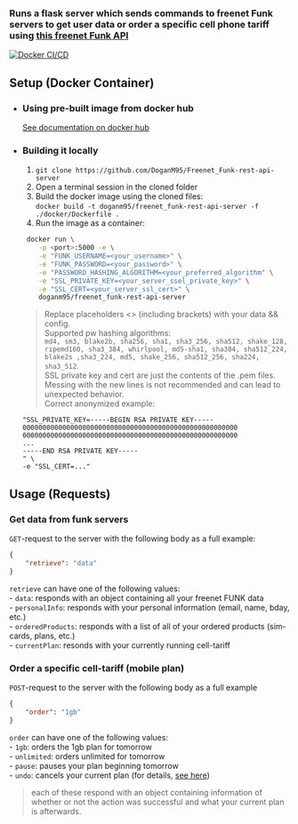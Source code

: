 ### Runs a flask server which sends commands to freenet Funk servers to get user data or order a specific cell phone tariff using [this freenet Funk API](https://github.com/lagmoellertim/freenet-funk-api)

[![Docker CI/CD](https://github.com/DoganM95/Freenet_Funk-rest-api-server/actions/workflows/main.yml/badge.svg?branch=main)](https://github.com/DoganM95/Freenet_Funk-rest-api-server/actions/workflows/main.yml)

## Setup (Docker Container)

- ### Using pre-built image from docker hub

    [See documentation on docker hub](https://hub.docker.com/repository/docker/doganm95/freenet_funk-rest-api-server)

- ### Building it locally

    1. `git clone https://github.com/DoganM95/Freenet_Funk-rest-api-server`  
    2. Open a terminal session in the cloned folder  
    3. Build the docker image using the cloned files:  
   `docker build -t doganm95/freenet_funk-rest-api-server -f ./docker/Dockerfile .`  
    4. Run the image as a container:  

   ```bash
    docker run \
       -p <port>:5000 -e \
       -e "FUNK_USERNAME=<your_username>" \
       -e "FUNK_PASSWORD=<your_password>" \
       -e "PASSWORD_HASHING_ALGORITHM=<your_preferred_algorithm" \
       -e "SSL_PRIVATE_KEY=<your_server_ssel_private_key>" \
       -e "SSL_CERT=<your_server_ssl_cert>" \
       doganm95/freenet_funk-rest-api-server
    ```  

    > Replace placeholders <> (including brackets) with your data && config.  
    Supported pw hashing algorithms:  
    `md4, sm3, blake2b, sha256, sha1, sha3_256, sha512, shake_128, ripemd160, sha3_384, whirlpool, md5-sha1, sha384, sha512_224, blake2s ,sha3_224, md5, shake_256, sha512_256, sha224, sha3_512`.  
    SSL private key and cert are just the contents of the .pem files. Messing with the new lines is not recommended and can lead to unexpected behavior.  
    Correct anonymized example:

    ```shell
    "SSL_PRIVATE_KEY=-----BEGIN RSA PRIVATE KEY-----  
    000000000000000000000000000000000000000000000000000000  
    000000000000000000000000000000000000000000000000000000
    ...
    -----END RSA PRIVATE KEY-----
    " \
    -e "SSL_CERT=..."
    ```

## Usage (Requests)

### Get data from funk servers

`GET`-request to the server with the following body as a full example:

```json
{
    "retrieve": "data"
}
```

`retrieve` can have one of the following values:  
    - `data`: responds with an object containing all your freenet FUNK data  
    - `personalInfo`: responds with your personal information (email, name, bday, etc.)  
    - `orderedProducts`: responds with a list of all of your ordered products (sim-cards, plans, etc.)  
    - `currentPlan`: resonds with your currently running cell-tariff

### Order a specific cell-tariff (mobile plan)

`POST`-request to the server with the following body as a full example

```json
{  
    "order": "1gb"
}
```

`order` can have one of the following values:  
    - `1gb`: orders the 1gb plan for tomorrow  
    - `unlimited`: orders unlimited for tomorrow  
    - `pause`: pauses your plan beginning tomorrow  
    - `undo`: cancels your current plan (for details, [see here](https://github.com/lagmoellertim/freenet-funk-api))  

>each of these respond with an object containing information of whether or not the action was successful and what your current plan is afterwards.
